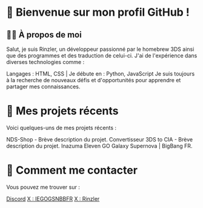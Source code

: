 # 💼 Bienvenue sur mon profil GitHub !

## 👨‍💻 À propos de moi

Salut, je suis Rinzler, un développeur passionné par le homebrew 3DS ainsi que des programmes et des traduction de celui-ci.
J'ai de l'expérience dans diverses technologies comme :

Langages : HTML, CSS | Je débute en : Python, JavaScript
Je suis toujours à la recherche de nouveaux défis et d'opportunités pour apprendre et partager mes connaissances.

# 📂 Mes projets récents
Voici quelques-uns de mes projets récents :

NDS-Shop - Brève description du projet.
Convertisseur 3DS to CIA - Brève description du projet.
Inazuma Eleven GO Galaxy Supernova | BigBang FR.

# 🔗 Comment me contacter
Vous pouvez me trouver sur :

[Discord](https://discord.gg/heUzNmpXgM)
[X : IEGOGSNBBFR](https://x.com/INEGGSNBBFR)
[X : Rinzler](https://x.com/TheRinzlerr)
